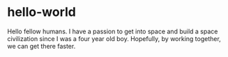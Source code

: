 # hello-world
Hello fellow humans. I have a passion to get into space and build a space civilization since I was a four year old boy. Hopefully, by working together, we can get there faster.
